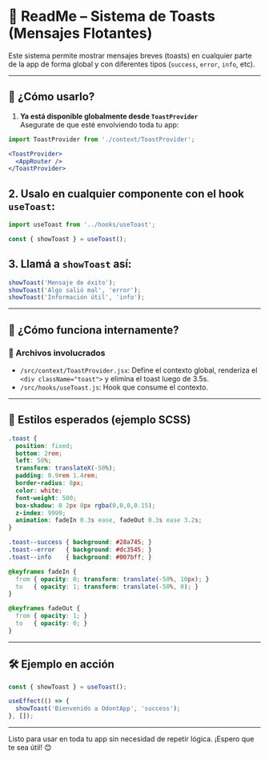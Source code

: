 # 📢 ReadMe – Sistema de Toasts (Mensajes Flotantes)

Este sistema permite mostrar mensajes breves (toasts) en cualquier parte de la app de forma global y con diferentes tipos (`success`, `error`, `info`, etc).

---

## 🚀 ¿Cómo usarlo?

1. **Ya está disponible globalmente desde `ToastProvider`**  
   Asegurate de que esté envolviendo toda tu app:

```jsx
import ToastProvider from './context/ToastProvider';

<ToastProvider>
  <AppRouter />
</ToastProvider>
```

## 2. **Usalo en cualquier componente con el hook `useToast`:**

```js
import useToast from '../hooks/useToast';

const { showToast } = useToast();
```

## 3. **Llamá a `showToast` así:**

```js
showToast('Mensaje de éxito');
showToast('Algo salió mal', 'error');
showToast('Información útil', 'info');
```

---

## 🧱 ¿Cómo funciona internamente?

### 📂 Archivos involucrados

- `/src/context/ToastProvider.jsx`: Define el contexto global, renderiza el `<div className="toast">` y elimina el toast luego de 3.5s.
- `/src/hooks/useToast.js`: Hook que consume el contexto.

---

## 🎨 Estilos esperados (ejemplo SCSS)

```scss
.toast {
  position: fixed;
  bottom: 2rem;
  left: 50%;
  transform: translateX(-50%);
  padding: 0.9rem 1.4rem;
  border-radius: 8px;
  color: white;
  font-weight: 500;
  box-shadow: 0 2px 8px rgba(0,0,0,0.15);
  z-index: 9999;
  animation: fadeIn 0.3s ease, fadeOut 0.3s ease 3.2s;
}

.toast--success { background: #28a745; }
.toast--error   { background: #dc3545; }
.toast--info    { background: #007bff; }

@keyframes fadeIn {
  from { opacity: 0; transform: translate(-50%, 10px); }
  to   { opacity: 1; transform: translate(-50%, 0); }
}

@keyframes fadeOut {
  from { opacity: 1; }
  to   { opacity: 0; }
}
```

---

## 🛠️ Ejemplo en acción

```js
const { showToast } = useToast();

useEffect(() => {
  showToast('Bienvenido a OdontApp', 'success');
}, []);
```

---

Listo para usar en toda tu app sin necesidad de repetir lógica.
¡Espero que te sea útil! 😊
